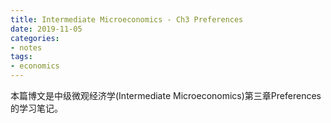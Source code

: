 ```yaml
---
title: Intermediate Microeconomics - Ch3 Preferences
date: 2019-11-05
categories:
- notes
tags: 
- economics
---
```


本篇博文是中级微观经济学(Intermediate Microeconomics)第三章Preferences的学习笔记。